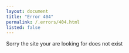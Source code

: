 ```yaml
---
layout: document
title: "Error 404"
permalink: /.errors/404.html
listed: false
---
```


<div class="error-message">Sorry the site your are looking for does not exist</div>

